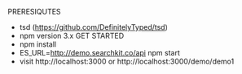 PRERESIQUTES
- tsd (https://github.com/DefinitelyTyped/tsd)
- npm version 3.x
GET STARTED
- npm install
- ES_URL=http://demo.searchkit.co/api npm start
- visit http://localhost:3000 or http://localhost:3000/demo/demo1

